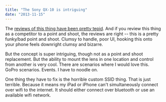 ```yaml
---
title: "The Sony QX-10 is intriguing"
date: "2013-11-15"
---
```


The [reviews of this thing have been pretty tepid](http://reviews.cnet.com/digital-cameras/sony-cyber-shot-dsc/4505-6501_7-35827131.html). And if you review this thing as a competitor to a point and shoot, the reviews are right -- this is a pretty funky/bad point and shoot. Clumsy to handle, poor UI, hooking this onto your phone feels downright clumsy and bizarre.

But the concept is super intriguing, though not as a point and shoot replacement. But the ability to mount the lens in one location and control from another is very cool. There are scenarios where I would love this. GoPro scenarios. Events. I have to noodle on.

One thing they have to fix is the horrible custom SSID thing. That is just terrible. Because it means my iPad or iPhone can't simultaneously connect over wifi to the internet. It should either connect over bluetooth or use an available wifi network.
